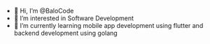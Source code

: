 - 👋 Hi, I’m @BaloCode 
- 👀 I’m interested in Software Development
- 🌱 I’m currently learning mobile app development using flutter and backend development using golang 


<!---
BaloCode/BaloCode is a ✨ special ✨ repository because its `README.md` (this file) appears on your GitHub profile.
You can click the Preview link to take a look at your changes.
--->
